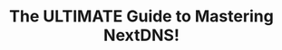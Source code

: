 ---
title: "The ULTIMATE Guide to Mastering NextDNS!"
description: "NextDNS is an insanely powerful privacy and security tool allowing you to reclaim control across various devices via DNS. In this guide/tutorial, I will be explaining what NextDNS is and how it differs from most other DNS providers, all the settings offered, some of my suggested use-cases, blocklist recommendations, set-up, and many other things so you can feel confident using NextDNS. Enjoy!"
datePublished: 2023-07-03
dateUpdated: 2023-07-03
linkYouTube: "https://www.youtube.com/watch?v=WUG57ynLb8I"
linkPeerTube: "https://techlore.tv/w/cT99JpDvWp5WkXxkhcfQqX"
tags: ["Guide","DNS"]
---